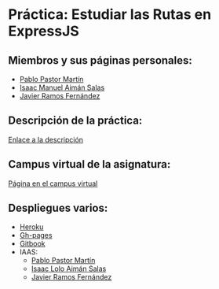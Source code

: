 # Práctica: Estudiar las Rutas en ExpressJS

## Miembros y sus páginas personales:

* [Pablo Pastor Martín](alu0100890839.github.io)
* [Isaac Manuel Aimán Salas](alu0100841565.github.io)
* [Javier Ramos Fernández](alu0100884982.github.io)

## Descripción de la práctica:

[Enlace a la descripción](https://casianorodriguezleon.gitbooks.io/ull-esit-1617/practicas/practicalearningrouting.html)

## Campus virtual de la asignatura:

[Página en el campus virtual](https://campusvirtual.ull.es/1617/course/view.php?id=1148)

## Despliegues varios:

* [Heroku]()
* [Gh-pages]()
* [Gitbook]()
* IAAS:
  * [Pablo Pastor Martín]()
  * [Isaac Lolo Aimán Salas]()
  * [Javier Ramos Fernández]()
